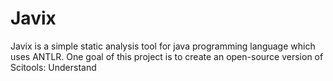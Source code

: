 # Javix
Javix is a simple static analysis tool for java programming language which uses ANTLR. One goal of this project is to create an open-source version of Scitools: Understand
